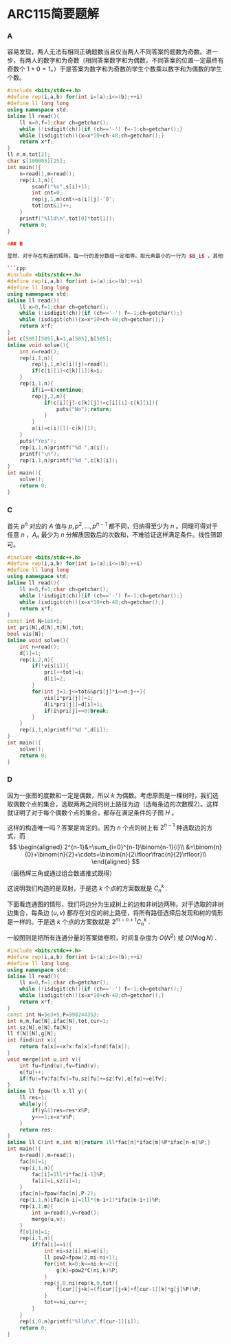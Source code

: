# ARC115简要题解

### A

容易发现，两人无法有相同正确题数当且仅当两人不同答案的题数为奇数。进一步，有两人的数字和为奇数（相同答案数字和为偶数，不同答案的位置一定最终有奇数个 $1+0=1$。）于是答案为数字和为奇数的学生个数乘以数字和为偶数的学生个数。

```cpp
#include <bits/stdc++.h>
#define rep(i,a,b) for(int i=(a);i<=(b);++i)
#define ll long long
using namespace std;
inline ll read(){
    ll x=0,f=1;char ch=getchar();
    while (!isdigit(ch)){if (ch=='-') f=-1;ch=getchar();}
    while (isdigit(ch)){x=x*10+ch-48;ch=getchar();}
    return x*f;
}
ll n,m,tot[2];
char s[100005][25];
int main(){
    n=read(),m=read();
    rep(i,1,n){
        scanf("%s",s[i]+1);
        int cnt=0;
        rep(j,1,m)cnt+=s[i][j]-'0';
        tot[cnt&1]++;
    }
    printf("%lld\n",tot[0]*tot[1]);
    return 0;
}

### B

显然，对于存在构造的矩阵，每一行的差分数组一定相等。取元素最小的一行为 $B_i$ ，其他行与该行的差为 $A_i$ 即可。

```cpp
#include <bits/stdc++.h>
#define rep(i,a,b) for(int i=(a);i<=(b);++i)
#define ll long long
using namespace std;
inline ll read(){
    ll x=0,f=1;char ch=getchar();
    while (!isdigit(ch)){if (ch=='-') f=-1;ch=getchar();}
    while (isdigit(ch)){x=x*10+ch-48;ch=getchar();}
    return x*f;
}
int c[505][505],k=1,a[505],b[505];
inline void solve(){
    int n=read();
    rep(i,1,n){
        rep(j,1,n)c[i][j]=read();
        if(c[i][1]<c[k][1])k=i;
    }
    rep(i,1,n){
        if(i==k)continue;
        rep(j,2,n){
            if(c[i][j]-c[k][j]!=c[i][1]-c[k][1]){
                puts("No");return;
            }
        }
        a[i]=c[i][1]-c[k][1];
    }
    puts("Yes");
    rep(i,1,n)printf("%d ",a[i]);
    printf("\n");
    rep(i,1,n)printf("%d ",c[k][i]);
}
int main(){
    solve();
    return 0;
}
```

### C

首先 $p^n$ 对应的 $A$ 值与 $p,p^2,\dots,p^{n-1}$ 都不同，归纳得至少为 $n$ 。同理可得对于任意 $n$ ，$A_n$ 最少为 $n$ 分解质因数后的次数和，不难验证这样满足条件。线性筛即可。

```cpp
#include <bits/stdc++.h>
#define rep(i,a,b) for(int i=(a);i<=(b);++i)
#define ll long long
using namespace std;
inline ll read(){
    ll x=0,f=1;char ch=getchar();
    while (!isdigit(ch)){if (ch=='-') f=-1;ch=getchar();}
    while (isdigit(ch)){x=x*10+ch-48;ch=getchar();}
    return x*f;
}
const int N=1e5+5;
int pri[N],d[N],t[N],tot;
bool vis[N];
inline void solve(){
    int n=read();
    d[1]=1;
    rep(i,2,n){
        if(!vis[i]){
            pri[++tot]=i;
            d[i]=2;
        }
        for(int j=1;j<=tot&&pri[j]*i<=n;j++){
            vis[i*pri[j]]=1;
            d[i*pri[j]]=d[i]+1;
            if(i%pri[j]==0)break;
        }
    }
    rep(i,1,n)printf("%d ",d[i]);
}
int main(){
    solve();
    return 0;
}
```

### D

因为一张图的度数和一定是偶数，所以 $k$ 为偶数。考虑原图是一棵树时，我们选取偶数个点的集合，选取两两之间的树上路径为边（选每条边的次数模$2$）。这样就证明了对于每个偶数个点的集合，都存在满足条件的子图 $H$ 。



这样的构造唯一吗？答案是肯定的。因为 $n$ 个点的树上有 $2^{n-1}$ 种选取边的方式，而
$$
\begin{aligned}
2^{n-1}&=\sum_{i=0}^{n-1}\binom{n-1}{i}\\
&=\binom{n}{0}+\binom{n}{2}+\cdots+\binom{n}{2\lfloor\frac{n}{2}\rfloor}\\
\end{aligned}
$$
（画杨辉三角或通过组合数递推式既得）

这说明我们构造的是双射，于是选 $k$ 个点的方案数就是 $C_n^k$ .

下面看连通图的情形，我们将边分为生成树上的边和非树边两种。对于选取的非树边集合，每条边 $(u,v)$ 都存在对应的树上路径，将所有路径选择后发现和树的情形是一样的。于是选 $k$ 个点的方案数就是 $2^{m-n+1}C_n^k$ .

一般图则是把所有连通分量的答案做卷积，时间复杂度为 $O(N^2)$ 或 $O(N\log N)$ .

```cpp
#include <bits/stdc++.h>
#define rep(i,a,b) for(int i=(a);i<=(b);++i)
#define ll long long
using namespace std;
inline ll read(){
    ll x=0,f=1;char ch=getchar();
    while (!isdigit(ch)){if (ch=='-') f=-1;ch=getchar();}
    while (isdigit(ch)){x=x*10+ch-48;ch=getchar();}
    return x*f;
}
const int N=5e3+5,P=998244353;
int n,m,fac[N],ifac[N],tot,cur=1;
int sz[N],e[N],fa[N];
ll f[N][N],g[N];
int find(int x){
    return fa[x]==x?x:fa[x]=find(fa[x]);
}
void merge(int u,int v){
    int fu=find(u),fv=find(v);
    e[fu]++;
    if(fu!=fv)fa[fv]=fu,sz[fu]+=sz[fv],e[fu]+=e[fv];
}
inline ll fpow(ll x,ll y){
    ll res=1;
    while(y){
        if(y&1)res=res*x%P;
        y>>=1;x=x*x%P;
    }
    return res;
}
inline ll C(int n,int m){return 1ll*fac[n]*ifac[m]%P*ifac[n-m]%P;}
int main(){
    n=read(),m=read();
    fac[0]=1;
    rep(i,1,n){
        fac[i]=1ll*i*fac[i-1]%P;
        fa[i]=i,sz[i]=1;
    }
    ifac[n]=fpow(fac[n],P-2);
    rep(i,1,n)ifac[n-i]=1ll*(n-i+1)*ifac[n-i+1]%P;
    rep(i,1,m){
        int u=read(),v=read();
        merge(u,v);
    }
    f[0][0]=1;
    rep(i,1,n){
        if(fa[i]==i){
            int ni=sz[i],mi=e[i];
            ll pow2=fpow(2,mi-ni+1);
            for(int k=0;k<=ni;k+=2){
                g[k]=pow2*C(ni,k)%P;
            }
            rep(j,0,ni)rep(k,0,tot){
                f[cur][j+k]=(f[cur][j+k]+f[cur-1][k]*g[j]%P)%P;
            }
            tot+=ni,cur++;
        }
    }
    rep(i,0,n)printf("%lld\n",f[cur-1][i]);
    return 0;
}
```

